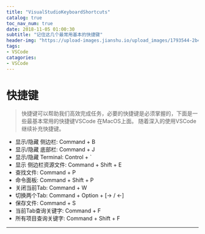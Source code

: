 ```yaml
---
title: "VisualStudioKeyboardShortcuts"
catalog: true
toc_nav_num: true
date: 2018-11-05 01:00:30
subtitle: "记住这几个最常用基本的快捷键"
header-img: "https://upload-images.jianshu.io/upload_images/1793544-2b40b5c65e1e8f59.jpg?imageMogr2/auto-orient/strip%7CimageView2/2/w/1240"
tags:
- VSCode
catagories:
- VSCode
---
```


快捷键
=======

> 快捷键可以帮助我们高效完成任务，必要的快捷键是必须掌握的，下面是一些最基本常用的快捷键VSCode 在MacOS上面。 随着深入的使用VSCode继续补充快捷键。

  * 显示/隐藏 侧边栏: Command + B 
  * 显示/隐藏 底部栏: Command + J 
  * 显示/隐藏 Terminal: Control + ` 
  * 显示 侧边栏资源文件: Command + Shift + E
  * 查找文件: Command + P
  * 命令面板: Command + Shift + P
  * 关闭当前Tab: Command + W
  * 切换两个Tab: Command + Option + [-> / <-]
  * 保存文件: Command + S
  * 当前Tab查询关键字: Command + F
  * 所有项目查询关键字: Command + Shift + F

---